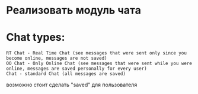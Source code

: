 # Реализовать модуль чата

# Chat types:
	RT Chat - Real Time Chat (see messages that were sent only since you become online, messages are not saved)
	OO Chat - Only Online Chat (see messages that were sent while you were online, messages are saved personally for every user)
	Chat - standard Chat (all messages are saved)

возможно стоит сделать "saved" для пользователя